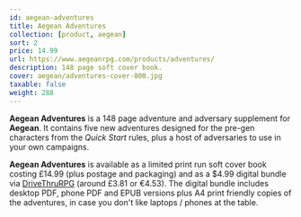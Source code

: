 ```yaml
---
id: aegean-adventures
title: Aegean Adventures
collection: [product, aegean]
sort: 2
price: 14.99
url: https://www.aegeanrpg.com/products/adventures/
description: 148 page soft cover book.
cover: aegean/adventures-cover-800.jpg
taxable: false
weight: 288
---
```


**Aegean Adventures** is a 148 page adventure and adversary supplement for **Aegean**. It contains five new adventures designed for the pre-gen characters from the *Quick Start* rules, plus a host of adversaries to use in your own campaigns.

**Aegean Adventures** is available as a limited print run soft cover book costing £14.99 (plus postage and packaging) and as a $4.99 digital bundle via <a href="https://www.drivethrurpg.com/product/295108/Aegean-Adventures?src=website">DriveThruRPG</a> (around £3.81 or €4.53). The digital bundle includes desktop PDF, phone PDF and EPUB versions plus A4 print friendly copies of the adventures, in case you don't like laptops / phones at the table.
